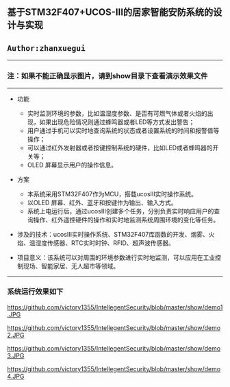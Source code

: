 ## 基于STM32F407+UCOS-III的居家智能安防系统的设计与实现

## `Author:zhanxuegui` 


-----------------------------
### 注：如果不能正确显示图片，请到show目录下查看演示效果文件

-----------------------------

 - 功能
    - 实时监测环境的参数，比如温湿度参数、是否有可燃气体或者火焰的出现，如果出现危险情况则通过蜂鸣器或者LED等方式发出警告；  
    - 用户通过手机可以实时地查询系统的状态或者设置系统的时间和报警值等操作；
    - 可以通过红外发射器或者按键控制系统的硬件，比如LED或者蜂鸣器的开关等；
    - OLED 屏幕显示用户的操作信息。
 - 方案
   - 本系统采用STM32F407作为MCU，搭载ucosIII实时操作系统。
   - 以OLED 屏幕、红外、蓝牙和按键作为输出、输入方式。
   - 系统上电运行后，通过ucosIII创建多个任务，分别负责实时响应用户的查询操作、红外遥控硬件的操作和实时地监测系统周围环境的变化等任务。

- 涉及的技术：ucosIII实时操作系统、STM32F407库函数的开发、烟雾、火焰、温湿度传感器、RTC实时时钟、RFID、超声波传感器。

- 项目意义：该系统可以对周围的环境参数进行实时地监测，可以应用在工业控制现场、智能家居、无人超市等领域。

------------------------------

### 系统运行效果如下

https://github.com/victory1355/IntellegentSecurity/blob/master/show/demo1.JPG

https://github.com/victory1355/IntellegentSecurity/blob/master/show/demo2.JPG

https://github.com/victory1355/IntellegentSecurity/blob/master/show/demo3.JPG

https://github.com/victory1355/IntellegentSecurity/blob/master/show/demo4.JPG
